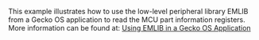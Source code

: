 This example illustrates how to use the low-level peripheral library EMLIB from a Gecko OS application to read the MCU part information registers.  More information can be found at: [Using EMLIB in a Gecko OS Application](https://docs.silabs.com/gecko-os/4/standard/latest/sdk/development/using-emlib)
